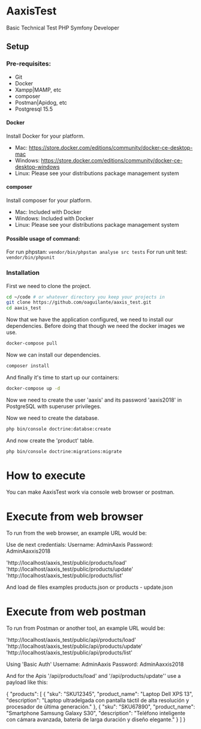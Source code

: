 # AaxisTest

Basic Technical Test PHP Symfony Developer

## Setup

### Pre-requisites:

- Git
- Docker
- Xampp|MAMP, etc
- composer
- Postman|Apidog, etc
- Postgresql 15.5

#### Docker

Install Docker for your platform.

- Mac: https://store.docker.com/editions/community/docker-ce-desktop-mac
- Windows: https://store.docker.com/editions/community/docker-ce-desktop-windows
- Linux: Please see your distributions package management system

#### composer

Install composer for your platform.

- Mac: Included with Docker
- Windows: Included with Docker
- Linux: Please see your distributions package management system

#### Possible usage of command:

For run phpstan: `vendor/bin/phpstan analyse src tests`
For run unit test: `vendor/bin/phpunit`

### Installation

First we need to clone the project.

```bash
cd ~/code # or whatever directory you keep your projects in
git clone https://github.com/oaguilante/aaxis_test.git
cd aaxis_test
```

Now that we have the application configured, we need to install our dependencies. Before doing that though we need the docker images we use.

```bash
docker-compose pull
```

Now we can install our dependencies.

```bash
composer install
```

And finally it's time to start up our containers:

```bash
docker-compose up -d
```

Now we need to create the user 'aaxis' and its password 'aaxis2018' in PostgreSQL with superuser privileges.

Now we need to create the database.

```bash
php bin/console doctrine:databse:create    
```

And now create the 'product' table.

```bash
php bin/console doctrine:migrations:migrate    
```

# How to execute
You can make AaxisTest work via console web browser or postman.

# Execute from web browser
To run from the web browser, an example URL would be: 

Use de next credentials:
Username: AdminAaxis
Password: AdminAaxxis2018

'http://localhost/aaxis_test/public/products/load'
'http://localhost/aaxis_test/public/products/update'
'http://localhost/aaxis_test/public/products/list'

And load de files examples products.json or products - update.json

# Execute from web postman
To run from Postman or another tool, an example URL would be:

'http://localhost/aaxis_test/public/api/products/load'
'http://localhost/aaxis_test/public/api/products/update'
'http://localhost/aaxis_test/public/api/products/list'

Using 'Basic Auth'
Username: AdminAaxis
Password: AdminAaxxis2018

And for the Apis '/api/products/load' and '/api/products/update'' use a payload like this:

{
    "products": [
        {
            "sku": "SKU12345",
            "product_name": "Laptop Dell XPS 13",
            "description": "Laptop ultradelgada con pantalla táctil de alta resolución y procesador de última generación."
        },
        {
            "sku": "SKU67890",
            "product_name": "Smartphone Samsung Galaxy S30",
            "description": "Teléfono inteligente con cámara avanzada, batería de larga duración y diseño elegante."
        }
    ]
}

